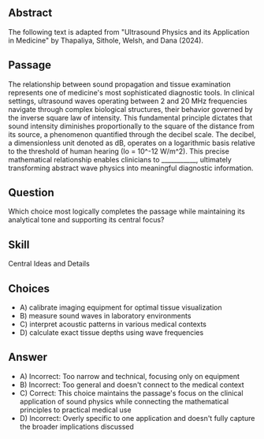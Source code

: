 ## Abstract
The following text is adapted from "Ultrasound Physics and its Application in Medicine" by Thapaliya, Sithole, Welsh, and Dana (2024).

## Passage
The relationship between sound propagation and tissue examination represents one of medicine's most sophisticated diagnostic tools. In clinical settings, ultrasound waves operating between 2 and 20 MHz frequencies navigate through complex biological structures, their behavior governed by the inverse square law of intensity. This fundamental principle dictates that sound intensity diminishes proportionally to the square of the distance from its source, a phenomenon quantified through the decibel scale. The decibel, a dimensionless unit denoted as dB, operates on a logarithmic basis relative to the threshold of human hearing (Io = 10^-12 W/m^2). This precise mathematical relationship enables clinicians to ___________, ultimately transforming abstract wave physics into meaningful diagnostic information.

## Question
Which choice most logically completes the passage while maintaining its analytical tone and supporting its central focus?

## Skill
Central Ideas and Details

## Choices
- A) calibrate imaging equipment for optimal tissue visualization
- B) measure sound waves in laboratory environments
- C) interpret acoustic patterns in various medical contexts
- D) calculate exact tissue depths using wave frequencies

## Answer
- A) Incorrect: Too narrow and technical, focusing only on equipment
- B) Incorrect: Too general and doesn't connect to the medical context
- C) Correct: This choice maintains the passage's focus on the clinical application of sound physics while connecting the mathematical principles to practical medical use
- D) Incorrect: Overly specific to one application and doesn't fully capture the broader implications discussed
